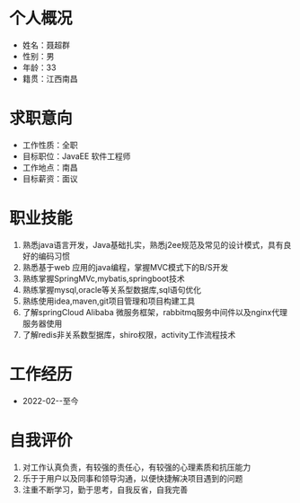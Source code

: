 # 个人概况
- 姓名：聂超群
- 性别：男
- 年龄：33
- 籍贯：江西南昌

# 求职意向
- 工作性质：全职
- 目标职位：JavaEE 软件工程师
- 工作地点：南昌
- 目标薪资：面议

# 职业技能
1. 熟悉java语言开发，Java基础扎实，熟悉j2ee规范及常见的设计模式，具有良好的编码习惯
2. 熟悉基于web 应用的java编程，掌握MVC模式下的B/S开发
3. 熟练掌握SpringMVc,mybatis,springboot技术
4. 熟练掌握mysql,oracle等关系型数据库,sql语句优化
5. 熟练使用idea,maven,git项目管理和项目构建工具
6. 了解springCloud Alibaba 微服务框架，rabbitmq服务中间件以及nginx代理服务器使用 
7.  了解redis非关系数型据库，shiro权限，activity工作流程技术

# 工作经历
- 2022-02--至今 

# 自我评价
1. 对工作认真负责，有较强的责任心，有较强的心理素质和抗压能力
2. 乐于于用户以及同事和领导沟通，以便快捷解决项目遇到的问题
3. 注重不断学习，勤于思考，自我反省，自我完善